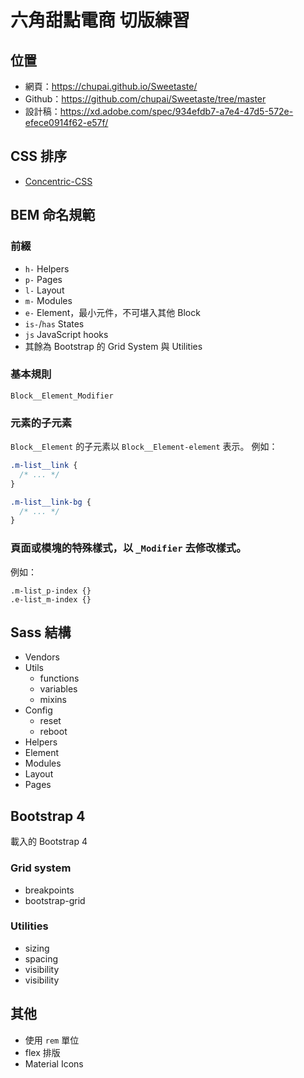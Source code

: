 # 六角甜點電商 切版練習

## 位置

- 網頁：https://chupai.github.io/Sweetaste/
- Github：https://github.com/chupai/Sweetaste/tree/master
- 設計稿：https://xd.adobe.com/spec/934efdb7-a7e4-47d5-572e-efece0914f62-e57f/

## CSS 排序

- [Concentric-CSS](https://github.com/brandon-rhodes/Concentric-CSS/blob/master/style3.css)

## BEM 命名規範

### 前綴

- `h-` Helpers
- `p-` Pages
- `l-` Layout
- `m-` Modules
- `e-` Element，最小元件，不可堪入其他 Block
- `is-`/`has` States
- `js` JavaScript hooks
- 其餘為 Bootstrap 的 Grid System 與 Utilities

### 基本規則

`Block__Element_Modifier`

### 元素的子元素

`Block__Element` 的子元素以 `Block__Element-element` 表示。
例如：
```css
.m-list__link {
  /* ... */
}

.m-list__link-bg {
  /* ... */
}
```

### 頁面或模塊的特殊樣式，以 `_Modifier` 去修改樣式。
例如：
```
.m-list_p-index {}
.e-list_m-index {}
```

## Sass 結構

- Vendors
- Utils
  - functions
  - variables
  - mixins
- Config
  - reset
  - reboot
- Helpers
- Element
- Modules
- Layout
- Pages

## Bootstrap 4

載入的 Bootstrap 4

### Grid system

- breakpoints
- bootstrap-grid

### Utilities

- sizing
- spacing
- visibility
- visibility

## 其他

- 使用 `rem` 單位
- flex 排版
- Material Icons
